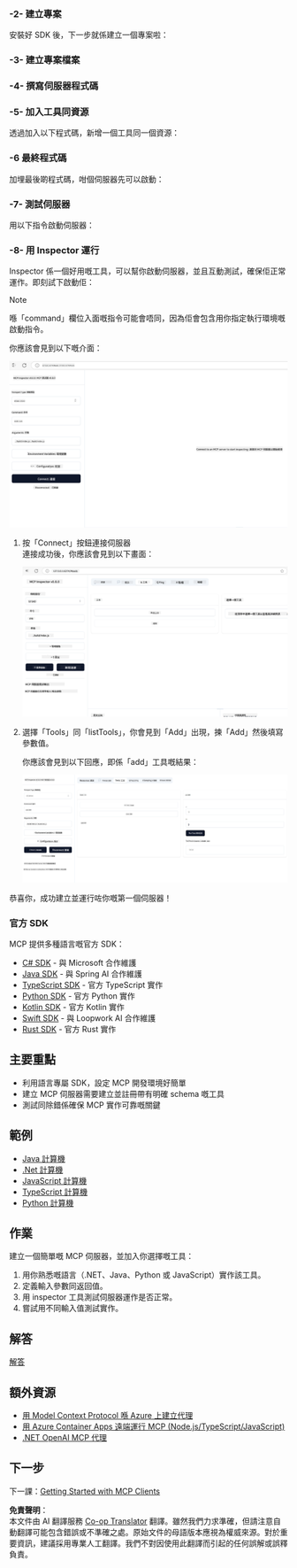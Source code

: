 <!--
CO_OP_TRANSLATOR_METADATA:
{
  "original_hash": "bf05718d019040cf0c7d4ccc6d6a1a88",
  "translation_date": "2025-06-13T05:53:46+00:00",
  "source_file": "03-GettingStarted/01-first-server/README.md",
  "language_code": "hk"
}
-->
### -2- 建立專案

安裝好 SDK 後，下一步就係建立一個專案啦：

### -3- 建立專案檔案

### -4- 撰寫伺服器程式碼

### -5- 加入工具同資源

透過加入以下程式碼，新增一個工具同一個資源：

### -6 最終程式碼

加埋最後啲程式碼，咁個伺服器先可以啟動：

### -7- 測試伺服器

用以下指令啟動伺服器：

### -8- 用 Inspector 運行

Inspector 係一個好用嘅工具，可以幫你啟動伺服器，並且互動測試，確保佢正常運作。即刻試下啟動佢：

> [!NOTE]  
> 喺「command」欄位入面嘅指令可能會唔同，因為佢會包含用你指定執行環境嘅啟動指令。

你應該會見到以下嘅介面：

![Connect](../../../../translated_images/connect.141db0b2bd05f096fb1dd91273771fd8b2469d6507656c3b0c9df4b3c5473929.hk.png)

1. 按「Connect」按鈕連接伺服器  
   連接成功後，你應該會見到以下畫面：

   ![Connected](../../../../translated_images/connected.73d1e042c24075d386cacdd4ee7cd748c16364c277d814e646ff2f7b5eefde85.hk.png)

2. 選擇「Tools」同「listTools」，你會見到「Add」出現，揀「Add」然後填寫參數值。

   你應該會見到以下回應，即係「add」工具嘅結果：

   ![Result of running add](../../../../translated_images/ran-tool.a5a6ee878c1369ec1e379b81053395252a441799dbf23416c36ddf288faf8249.hk.png)

恭喜你，成功建立並運行咗你嘅第一個伺服器！

### 官方 SDK

MCP 提供多種語言嘅官方 SDK：  
- [C# SDK](https://github.com/modelcontextprotocol/csharp-sdk) - 與 Microsoft 合作維護  
- [Java SDK](https://github.com/modelcontextprotocol/java-sdk) - 與 Spring AI 合作維護  
- [TypeScript SDK](https://github.com/modelcontextprotocol/typescript-sdk) - 官方 TypeScript 實作  
- [Python SDK](https://github.com/modelcontextprotocol/python-sdk) - 官方 Python 實作  
- [Kotlin SDK](https://github.com/modelcontextprotocol/kotlin-sdk) - 官方 Kotlin 實作  
- [Swift SDK](https://github.com/modelcontextprotocol/swift-sdk) - 與 Loopwork AI 合作維護  
- [Rust SDK](https://github.com/modelcontextprotocol/rust-sdk) - 官方 Rust 實作

## 主要重點

- 利用語言專屬 SDK，設定 MCP 開發環境好簡單  
- 建立 MCP 伺服器需要建立並註冊帶有明確 schema 嘅工具  
- 測試同除錯係確保 MCP 實作可靠嘅關鍵

## 範例

- [Java 計算機](../samples/java/calculator/README.md)  
- [.Net 計算機](../../../../03-GettingStarted/samples/csharp)  
- [JavaScript 計算機](../samples/javascript/README.md)  
- [TypeScript 計算機](../samples/typescript/README.md)  
- [Python 計算機](../../../../03-GettingStarted/samples/python)

## 作業

建立一個簡單嘅 MCP 伺服器，並加入你選擇嘅工具：  
1. 用你熟悉嘅語言（.NET、Java、Python 或 JavaScript）實作該工具。  
2. 定義輸入參數同返回值。  
3. 用 inspector 工具測試伺服器運作是否正常。  
4. 嘗試用不同輸入值測試實作。

## 解答

[解答](./solution/README.md)

## 額外資源

- [用 Model Context Protocol 喺 Azure 上建立代理](https://learn.microsoft.com/azure/developer/ai/intro-agents-mcp)  
- [用 Azure Container Apps 遠端運行 MCP (Node.js/TypeScript/JavaScript)](https://learn.microsoft.com/samples/azure-samples/mcp-container-ts/mcp-container-ts/)  
- [.NET OpenAI MCP 代理](https://learn.microsoft.com/samples/azure-samples/openai-mcp-agent-dotnet/openai-mcp-agent-dotnet/)

## 下一步

下一課：[Getting Started with MCP Clients](/03-GettingStarted/02-client/README.md)

**免責聲明**：  
本文件由 AI 翻譯服務 [Co-op Translator](https://github.com/Azure/co-op-translator) 翻譯。雖然我們力求準確，但請注意自動翻譯可能包含錯誤或不準確之處。原始文件的母語版本應視為權威來源。對於重要資訊，建議採用專業人工翻譯。我們不對因使用此翻譯而引起的任何誤解或誤釋負責。